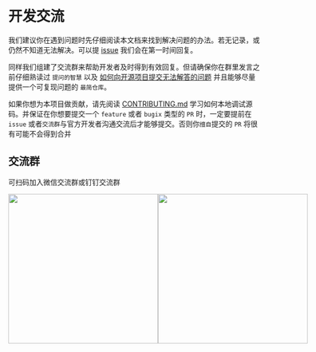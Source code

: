 # 开发交流

我们建议你在遇到问题时先仔细阅读本文档来找到解决问题的办法。若无记录，或仍然不知道无法解决。可以提 [issue](https://github.com/zhangyuang/ssr/issues) 我们会在第一时间回复。

同样我们组建了交流群来帮助开发者及时得到有效回复。但请确保你在群里发言之前仔细熟读过 `提问的智慧` 以及 [如何向开源项目提交无法解答的问题](https://zhuanlan.zhihu.com/p/25795393) 并且能够尽量提供一个可复现问题的 `最简仓库`。

如果你想为本项目做贡献，请先阅读 [CONTRIBUTING.md](https://github.com/zhangyuang/ssr/blob/dev/CONTRIBUTING.md) 学习如何本地调试源码。并保证在你想要提交一个 `feature` 或者 `bugix` 类型的 `PR` 时，一定要提前在 `issue` 或者`交流群`与官方开发者沟通交流后才能够提交。否则你`擅自`提交的 `PR` 将很有可能不会得到合并

## 交流群

可扫码加入微信交流群或钉钉交流群

<div style="display:flex">
  <img src="https://res.wx.qq.com/op_res/7F1t4Z8yCHWilehbcFGjAj0yVn0URMiWBGVJa-TVu_eqw5IwUXA2kPYBnfX6YRHy0FVBB-yC6l0IEL02QTJkLg" style="width:300px">
  <img src="https://res.wx.qq.com/op_res/i1X1OIr2VfQ9MLcvsFOCyN4UWghSc85u64U8OeXxQWKrpdXvpnhe-gms1sUgtRr_QOHZPqanJ2G_lNzuN00ZvQ" style="width:300px">
</div>